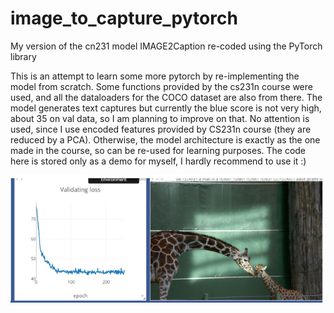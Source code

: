 # image_to_capture_pytorch
My version of the cn231 model IMAGE2Caption re-coded using the PyTorch library

This is an attempt to learn some more pytorch by re-implementing the model from scratch.
Some functions provided by the cs231n course were used, and all the dataloaders for the COCO dataset are also from there.
The model generates text captures but currently the blue score is not very high, about 35 on val data, so I am planning to improve on that.
No attention is used, since I use encoded features provided by CS231n course (they are reduced by a PCA).
Otherwise, the model architecture is exactly as the one made in the course, so can be re-used for learning purposes.
The code here is stored only as a demo for myself, I hardly recommend to use it :)

![Screenshot](screenshot.png)
